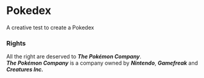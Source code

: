# Pokedex
A creative test to create a Pokedex

### Rights
All the right are deserved to **_The Pokémon Company_**.
<br>
**_The Pokémon Company_** is a company owned by **_Nintendo_**, **_Gamefreak_** and **_Creatures Inc._**

